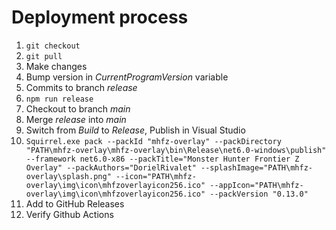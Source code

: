 # Deployment process

1. `git checkout`
2. `git pull`
3. Make changes
4. Bump version in *CurrentProgramVersion* variable
5. Commits to branch *release*
6. `npm run release`
7. Checkout to branch *main*
8. Merge *release* into *main*
9. Switch from *Build* to *Release*, Publish in Visual Studio
10. `Squirrel.exe pack --packId "mhfz-overlay" --packDirectory "PATH\mhfz-overlay\mhfz-overlay\bin\Release\net6.0-windows\publish" --framework net6.0-x86 --packTitle="Monster Hunter Frontier Z Overlay" --packAuthors="DorielRivalet" --splashImage="PATH\mhfz-overlay\splash.png" --icon="PATH\mhfz-overlay\img\icon\mhfzoverlayicon256.ico" --appIcon="PATH\mhfz-overlay\img\icon\mhfzoverlayicon256.ico" --packVersion "0.13.0"`
11. Add to GitHub Releases
12. Verify Github Actions
